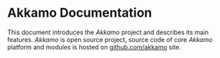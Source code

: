 # Akkamo Documentation
This document introduces the *Akkamo* project and describes its main features. *Akkamo* is open source project, source code of core *Akkamo* platform and modules is hosted on [github.com/akkamo](https://github.com/akkamo/) site.
